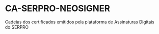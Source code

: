 CA-SERPRO-NEOSIGNER
=================================

Cadeias dos certificados emitidos pela plataforma de Assinaturas Digitais do SERPRO
